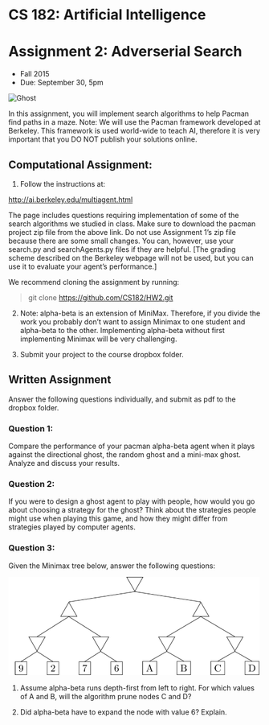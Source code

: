 
# CS 182: Artificial Intelligence
# Assignment 2: Adverserial Search
* Fall 2015
* Due: September 30, 5pm


![Ghost](http://vignette2.wikia.nocookie.net/pacman/images/c/c3/Pac-man_ghosts_blinky_inky.jpg/revision/latest?cb=20110314180633)




In this assignment, you will implement search algorithms to help Pacman find paths in a maze. 
Note: We will use the Pacman framework developed at Berkeley. This framework is used world-wide to teach AI, therefore it is very important that you DO NOT publish your solutions online.

## Computational Assignment:

1. Follow the instructions at: 

http://ai.berkeley.edu/multiagent.html

The page includes questions requiring implementation of some of the search algorithms we studied in class. Make sure to download the pacman project zip file from the above link. Do not use Assignment 1’s zip file because there are some small changes. You can, however, use your search.py and searchAgents.py files if they are helpful.
[The grading scheme described on the Berkeley webpage will not be used, but you can use it to evaluate your agent’s performance.]

We recommend cloning the assignment by running: 

> git clone https://github.com/CS182/HW2.git


2. Note: alpha-beta is an extension of MiniMax. Therefore, if you divide the work you probably don’t want to assign Minimax to one student and alpha-beta to the other. Implementing alpha-beta without first implementing Minimax will be very challenging.

3. Submit your project to the course dropbox folder. 

## Written Assignment

Answer the following questions individually, and submit as pdf to the dropbox folder. 

### Question 1: 

Compare the performance of your pacman alpha-beta agent when it plays against the directional ghost, the random ghost and a mini-max ghost. Analyze and discuss your results.

### Question 2: 

If you were to design a ghost agent to play with people, how would you go about choosing a strategy for the ghost? Think about the strategies people might use when playing this game, and how they might differ from strategies played by computer agents.

### Question 3: 

Given the Minimax tree below, answer the following questions:

<img src="HW2_tree.png" alt="Drawing" style="width: 500px;"/>

1. Assume alpha-beta runs depth-first from left to right. For which values of A and B, will the algorithm prune nodes C and D?

2. Did alpha-beta have to expand the node with value 6? Explain.
